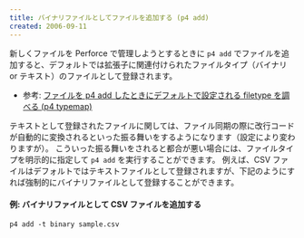 ```yaml
---
title: バイナリファイルとしてファイルを追加する (p4 add)
created: 2006-09-11
---
```


新しくファイルを Perforce で管理しようとするときに `p4 add` でファイルを追加すると、デフォルトでは拡張子に関連付けられたファイルタイプ（バイナリ or テキスト）のファイルとして登録されます。

- 参考: [ファイルを p4 add したときにデフォルトで設定される filetype を調べる (p4 typemap)](typemap.html)

テキストとして登録されたファイルに関しては、ファイル同期の際に改行コードが自動的に変換されるといった振る舞いをするようになります（設定により変わりますが）。
こういった振る舞いをされると都合が悪い場合には、ファイルタイプを明示的に指定して `p4 add` を実行することができます。
例えば、CSV ファイルはデフォルトではテキストファイルとして登録されますが、下記のようにすれば強制的にバイナリファイルとして登録することができます。

#### 例: バイナリファイルとして CSV ファイルを追加する

~~~
p4 add -t binary sample.csv
~~~

